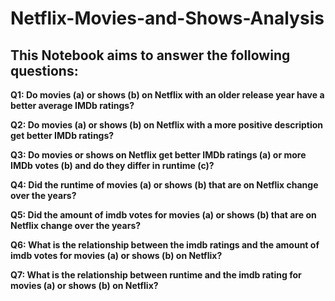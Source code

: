 # Netflix-Movies-and-Shows-Analysis
## This Notebook aims to answer the following questions:
**Q1: Do movies (a) or shows (b) on Netflix with an older release year have a better average IMDb ratings?**

**Q2: Do movies (a) or shows (b) on Netflix with a more positive description get better IMDb ratings?**

**Q3: Do movies or shows on Netflix get better IMDb ratings (a) or more IMDb votes (b) and do they differ in runtime (c)?**

**Q4: Did the runtime of movies (a) or shows (b) that are on Netflix change over the years?**

**Q5: Did the amount of imdb votes for movies (a) or shows (b) that are on Netflix change over the years?**

**Q6: What is the relationship between the imdb ratings and the amount of imdb votes for movies (a) or shows (b) on Netflix?**

**Q7: What is the relationship between runtime and the imdb rating  for movies (a) or shows (b) on Netflix?**